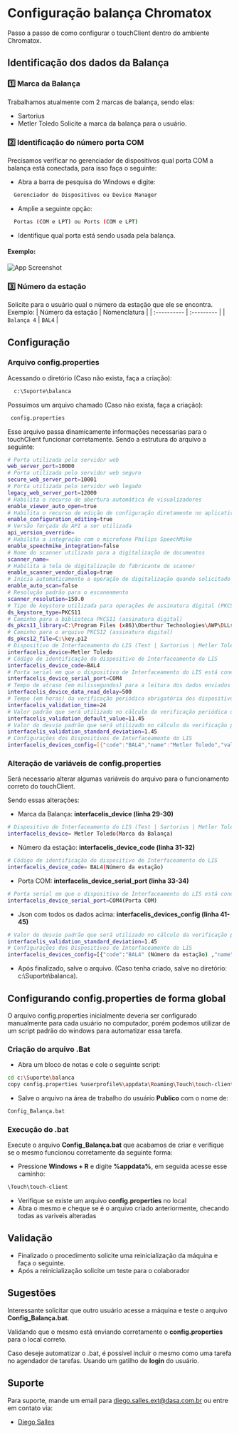 
# Configuração balança Chromatox

Passo a passo de como configurar o touchClient dentro do ambiente Chromatox.

## Identificação dos dados da Balança

### 1️⃣ Marca da Balança 
Trabalhamos atualmente com 2 marcas de balança, sendo elas:
- Sartorius
- Metler Toledo
Solicite a marca da balança para o usuário.

### 2️⃣ Identificação do número porta COM
Precisamos verificar no gerenciador de dispositivos qual porta COM a balança está conectada, para isso faça o seguinte:

- Abra a barra de pesquisa do Windows e digite:
```bash
  Gerenciador de Dispositivos ou Device Manager
```
- Amplie a seguinte opção:
```bash
  Portas (COM e LPT) ou Ports (COM e LPT)
```
- Identifique qual porta está sendo usada pela balança.

#### Exemplo:
![App Screenshot](https://i.postimg.cc/8zCpk30d/exemplo.png)

### 3️⃣ Número da estação
Solicite para o usuário qual o número da estação que ele se encontra.
Exemplo:
| Número da estação   | Nomenclatura       |
| :---------- | :--------- | 
| `Balança 4` | `BAL4` | 

## Configuração
### Arquivo config.properties 
Acessando o diretório (Caso não exista, faça a criação): 
```bash
  c:\Suporte\balanca
```
Possuimos um arquivo chamado (Caso não exista, faça a criação):
 ```bash
  config.properties
```
Esse arquivo passa dinamicamente informações necessarias para o touchClient funcionar corretamente. Sendo a estrutura do arquivo a seguinte: 

```bash
# Porta utilizada pelo servidor web
web_server_port=10000
# Porta utilizada pelo servidor web seguro
secure_web_server_port=10001
# Porta utilizada pelo servidor web legado
legacy_web_server_port=12000
# Habilita o recurso de abertura automática de visualizadores
enable_viewer_auto_open=true
# Habilita o recurso de edição de configuração diretamente no aplicativo
enable_configuration_editing=true
# Versão forçada da API a ser utilizada
api_version_override=
# Habilita a integração com o microfone Philips SpeechMike
enable_speechmike_integration=false
# Nome do scanner utilizado para a digitalização de documentos
scanner_name=
# Habilita a tela de digitalização do fabricante do scanner
enable_scanner_vendor_dialog=true
# Inicia automaticamente a operação de digitalização quando solicitado pelo navegador
enable_auto_scan=false
# Resolução padrão para o escaneamento
scanner_resolution=150.0
# Tipo de keystore utilizada para operações de assinatura digital (PKCS11 ou PKCS12)
ds_keystore_type=PKCS11
# Caminho para a biblioteca PKCS11 (assinatura digital)
ds_pkcs11_library=C:\Program Files (x86)\Oberthur Technologies\AWP\DLLs\OcsCryptolib_P11.dll
# Caminho para o arquivo PKCS12 (assinatura digital)
ds_pkcs12_file=C:\key.p12
# Dispositivo de Interfaceamento do LIS (Test | Sartorius | Metler Toledo)
interfacelis_device=Metler Toledo
# Código de identificação do dispositivo de Interfaceamento do LIS
interfacelis_device_code=BAL4
# Porta serial em que o dispositivo de Interfaceamento do LIS está conectada (Windows: COM1 | COM2...) (Linux: /dev/ttyACM0 | /dev/ttyACM1...)
interfacelis_device_serial_port=COM4
# Tempo de atraso (em milissegundos) para a leitura dos dados enviados pelo dispositivo na porta serial 
interfacelis_device_data_read_delay=500
# Tempo (em horas) da verificação periódica obrigatória dos dispositivos
interfacelis_validation_time=24
# Valor padrão que será utilizado no cálculo da verificação periódica dos dispositivos
interfacelis_validation_default_value=11.45
# Valor do desvio padrão que será utilizado no cálculo da verificação periódica dos dispositivos
interfacelis_validation_standard_deviation=1.45
# Configurações dos Dispositivos de Interfaceamento do LIS
interfacelis_devices_config=[{"code":"BAL4","name":"Metler Toledo","validationDate":1646056089915,"validationTimeInMilis":86400000,"defaultValue":11.45,"standardDeviation":1.45,"autoTare":true,"icon":"scale-balance","serialPort":"COM4","dataReadDelayInMillis":500}]

```
### Alteração de variáveis de config.properties
Será necessario alterar algumas variáveis do arquivo para o funcionamento correto do touchClient. 

Sendo essas alterações:

- Marca da Balança: **interfacelis_device (linha 29-30)**

```bash
# Dispositivo de Interfaceamento do LIS (Test | Sartorius | Metler Toledo)  
interfacelis_device= Metler Toledo(Marca da Balança)
```

- Número da estação: **interfacelis_device_code (linha 31-32)**

```bash
# Código de identificação do dispositivo de Interfaceamento do LIS
interfacelis_device_code= BAL4(Número da estação)
```

-  Porta COM: **interfacelis_device_serial_port (linha 33-34)**

```bash
# Porta serial em que o dispositivo de Interfaceamento do LIS está conectada (Windows: COM1 | COM2...) (Linux: /dev/ttyACM0 | /dev/ttyACM1...)
interfacelis_device_serial_port=COM4(Porta COM)
```

- Json com todos os dados acima: **interfacelis_devices_config (linha 41-45)**

```bash
# Valor do desvio padrão que será utilizado no cálculo da verificação periódica dos dispositivos
interfacelis_validation_standard_deviation=1.45
# Configurações dos Dispositivos de Interfaceamento do LIS
interfacelis_devices_config=[{"code":"BAL4" (Número da estação) ,"name":"Metler Toledo"  (Marca da Balança),"validationDate":1646056089915,"validationTimeInMilis":86400000,"defaultValue":11.45,"standardDeviation":1.45,"autoTare":true,"icon":"scale-balance","serialPort":"COM4"  (Porta COM),"dataReadDelayInMillis":500}]
```

- Após finalizado, salve o arquivo. (Caso tenha criado, salve no diretório: c:\Suporte\balanca).

## Configurando config.properties de forma global
O arquivo config.properties inicialmente deveria ser configurado manualmente para cada usuário no computador, porém podemos utilizar de um script padrão do windows para automatizar essa tarefa.

### Criação do arquivo .Bat
- Abra um bloco de notas e cole o seguinte script:
```bash
cd c:\Suporte\balanca
copy config.properties %userprofile%\appdata\Roaming\Touch\touch-client /Y
```
- Salve o arquivo na área de trabalho do usuário **Publico** com o nome de:
```bash
Config_Balança.bat
```

### Execução do .bat
Execute o arquivo **Config_Balança.bat** que acabamos de criar e verifique se o mesmo funcionou corretamente da seguinte forma:

- Pressione **Windows + R** e digite **%appdata%**, em seguida acesse esse caminho:
```bash
\Touch\touch-client
```
- Verifique se existe um arquivo **config.properties** no local
- Abra o mesmo e cheque se é o arquivo criado anteriormente, checando todas as variveis alteradas

## Validação
- Finalizado o procedimento solicite uma reinicialização da máquina e faça o seguinte.
- Após a reinicialização solicite um teste para o colaborador

## Sugestões
Interessante solicitar que outro usuário acesse a máquina e teste o arquivo **Config_Balança.bat**.

Validando que o mesmo está enviando corretamente o **config.properties** para o local correto.

Caso deseje automatizar o .bat, é possível incluir o mesmo como uma tarefa no agendador de tarefas. Usando um gatilho de **login** do usuário.

## Suporte

Para suporte, mande um email para diego.salles.ext@dasa.com.br ou entre em contato via:

- [Diego Salles](https://www.linkedin.com/in/diego-salles-teixeira/)

